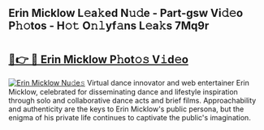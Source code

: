 ## Erin Micklow L𝚎a𝚔ed N𝚞𝚍e - Part-gsw Vi𝚍𝚎o P𝚑𝚘tos - H𝚘𝚝 O𝚗𝚕yf𝚊ns L𝚎a𝚔s 7Mq9r

# <h2><a href="http://kf71i8l.oniu.top/?m=Erin+Micklow">🔗👉 🔴 Erin Micklow P𝚑ot𝚘𝚜 V𝚒d𝚎o</a></h2>

[![Erin Micklow Nu𝚍e𝚜](https://i.imgur.com/0qMVB7G.gif)](http://kf71i8l.oniu.top/?m=Erin+Micklow)
Virtual dance innovator and web entertainer Erin Micklow, celebrated for disseminating dance and lifestyle inspiration through solo and collaborative dance acts and brief films. Approachability and authenticity are the keys to Erin Micklow's public persona, but the enigma of his private life continues to captivate the public's imagination.  
